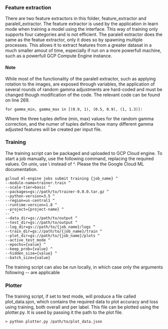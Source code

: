 ### Feature extraction
There are two feature extractors in this folder, feature_extractor and paralell_extractor. The feature 
extractor is used by the application in learn mode when training a model using the interface. This way of training only supports four 
categories and is not efficient. The paralell extractor does the same as the featue extractor, only it does so by spawning multiple 
processes. This allows it to extract features from a greater datasat in a much smaller amout of time, especially if run on 
a more powerfull machine, such as a powerfull GCP Compute Engine instance. 

#### Note
While most of the functionality of the paralell extractor, such as applying rotation to the images, are exposed through variables, 
the application of several rounds of random gamma adjustments are hard-coded and must be changed though modification of the code.
The relevant code can be found on line 269. 
```
for gamma_min, gamma_max in [(0.9, 1), (0.5, 0.9), (1, 1.3)]:
```
Where the three tuples define (min, max) values for the random gamma correction, and the numer of tuples defines how many different 
gamma adjusted features will be created per input file. 


### Training
The training script can be packaged and uploaded to GCP Cloud engine. To start a job manually, use the following command, replacing the required values. On unix, use \ instead of ^. Please the the Google Cloud ML documentation.
```
gcloud ml-engine jobs submit training {job_name} ^
--module-name=trainer.train ^
--scale-tier=basic ^
--packages=gs://path/to/trainer-0.0.0.tar.gz ^
--python-version=3.5 ^
--region=us-central1 ^
--runtime-version=1.8 ^
--project={project-name} ^
-- ^
--data_dir=gs://path/to/output ^
--test_dir=gs://path/to/output ^
--log_dir=gs://path/to/{job_name}/logs ^
--train_dir=gs://path/to/{job_name}/train ^
--plot_dir=gs://path/to/{job_name}/plots ^
--active_test_mode ^
--epochs={value} ^
--keep_prob={value} ^
--hidden_size={value} ^
--batch_size={value} 
```

The training script can also be run locally, in which case only the arguments following -- are applicable


### Plotter
The training script, if set to test mode, will produce a file called plot_data.sjon, which contains the required data to plot accuracy and loss using training, both overall and per label. This file can be plotted using the plotter.py. It is used by passing it the path to the plot file. 
```
> python plotter.py /path/to/plot_data.json
```
